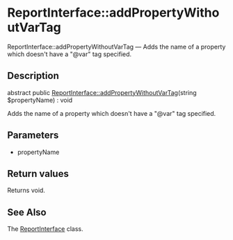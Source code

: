 ReportInterface::addPropertyWithoutVarTag
================

ReportInterface::addPropertyWithoutVarTag — Adds the name of a property which doesn't have a "@var" tag specified.

Description
---------------


abstract public [ReportInterface::addPropertyWithoutVarTag](https://github.com/lingtalfi/DocTools/blob/master/doc/api/DocTools/Report/ReportInterface/addPropertyWithoutVarTag.md)(string $propertyName) : void




Adds the name of a property which doesn't have a "@var" tag specified.




Parameters
--------------

- propertyName
    

Return values
----------------

Returns void.









See Also
-----------

The [ReportInterface](https://github.com/lingtalfi/DocTools/blob/master/doc/api/DocTools/Report/ReportInterface.md) class.

